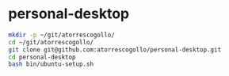 # personal-desktop

```bash
mkdir -p ~/git/atorrescogollo/
cd ~/git/atorrescogollo/
git clone git@github.com:atorrescogollo/personal-desktop.git
cd personal-desktop
bash bin/ubuntu-setup.sh
```
